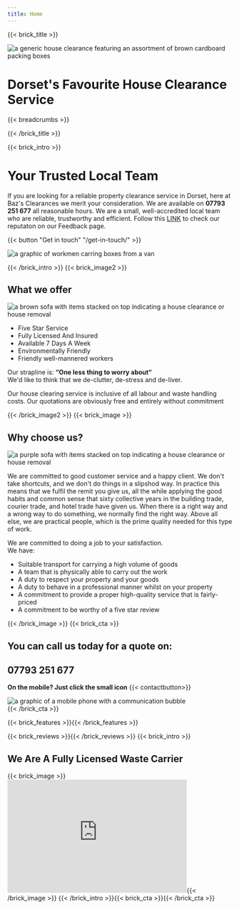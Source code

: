```yaml
---
title: Home
---
```

{{< brick_title >}}                                                                                                                                                            
                                                                                                                                                                                     
  ![a generic house clearance featuring an assortment of brown cardboard packing boxes](/uploads/photos/clear1.jpg)                                                                                                                                                
                                                                                                                                                                                     
  # Dorset's Favourite House Clearance Service                                                                                                                                                               
                                                                                                                                                                                     
  {{< breadcrumbs >}}                                                                                                                                                            
                                                                                                                                                                                    
{{< /brick_title >}} 

{{< brick_intro >}}
# Your Trusted Local Team
If you are looking for a reliable property clearance service in Dorset, here at Baz's Clearances we merit your consideration. We are available on **07793 251 677** all reasonable hours. We are a small, well-accredited local team who are reliable, trustworthy and efficient. Follow this [LINK](https://bazclearance.co.uk/feedback/) to check our reputaton on our Feedback page.

{{< button "Get in touch" "/get-in-touch/" >}}

![a graphic of workmen carring boxes from a van](/uploads/illustrations/cuate/van.jpg)

{{< /brick_intro >}}
{{< brick_image2 >}}

## What we offer

![a brown sofa with items stacked on top indicating a house clearance or house removal](/uploads/illustrations/cuate/sofa1.jpg)

- Five Star Service 
- Fully Licensed And Insured 
- Available 7 Days A Week 
- Environmentally Friendly 
- Friendly well-mannered workers

Our strapline is:
**“One less thing to worry about“**  
We'd like to think that we de-clutter, de-stress and de-liver.

Our house clearing service is inclusive of all labour and waste handling costs.
Our quotations are obviously free and entirely without commitment 

{{< /brick_image2 >}}
{{< brick_image >}}

## Why choose us?

![a purple sofa with items stacked on top indicating a house clearance or house removal](/uploads/illustrations/cuate/sofa2.jpg)

We are committed to good customer service and a happy client. We don't take shortcuts, and we don't do things in a slipshod way.
In practice this means that we fulfil the remit you give us, all the while applying the good habits and common sense that
sixty collective years in the building trade, courier trade, and hotel trade have given us. When there is a right way and a wrong way to do something,
we normally find the right way. Above all else, we are practical people, which is the prime quality needed for this type of work. 

We are committed to doing a job to your satisfaction.  
We have: 

- Suitable transport for carrying a high volume of goods
- A team that is physically able to carry out the work
- A duty to respect your property and your goods
- A duty to behave in a professional manner whilst on your property
- A commitment to provide a proper high-quality service that is fairly-priced
- A commitment to be worthy of a five star review

 


{{< /brick_image >}}
{{< brick_cta >}}
##  You can call us today for a quote on:  

## 07793 251 677 
**On the mobile? Just click the small icon** {{< contactbutton>}}  

![a graphic of a mobile phone with a communication bubble](/uploads/illustrations/cuate/phone_man.png)    
{{< /brick_cta >}} 

{{< brick_features >}}{{< /brick_features >}}    

{{< brick_reviews >}}{{< /brick_reviews >}}
{{< brick_intro >}}                                                                                                                                                            
                                                                                                                                                                                   
## We Are A Fully Licensed Waste Carrier                                                                                                                                                                                                                                                             
{{< brick_image >}}<iframe style="border: 16px solid #dddddd; overflow: hidden" width="370" height="222" 
src="https://environment.data.gov.uk/public-register/waste-carriers-brokers/widget/CBDU508787" 
title="Widget for CBDU508787"></iframe>{{< /brick_image >}}
{{< /brick_intro >}}{{< brick_cta >}}{{< /brick_cta >}}
